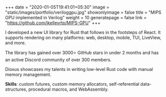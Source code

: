 +++
date = "2020-01-05T19:41:01+05:30"
image = "static/images/portfolio/veriloggpu.jpg"
showonlyimage = false
title = "MIPS GPU implemented in Verilog"
weight = 10
generatepage = false
link = "https://github.com/jkelleyrtp/MIPS-GPU"
+++

I developed a new UI library for Rust that follows in the footsteps of React. It supports rendering on many platforms: web, desktop, mobile, TUI, LiveView, and more.

The library has gained over 3000⭐️ GitHub stars in under 2 months and has an active Discord community of over 300 members.

Dioxus showcases my talents in writing low-level Rust code with manual memory management.

**Skills**: custom futures, custom memory allocators, self-referential data-structures, procedural macros, and WebAssembly.
